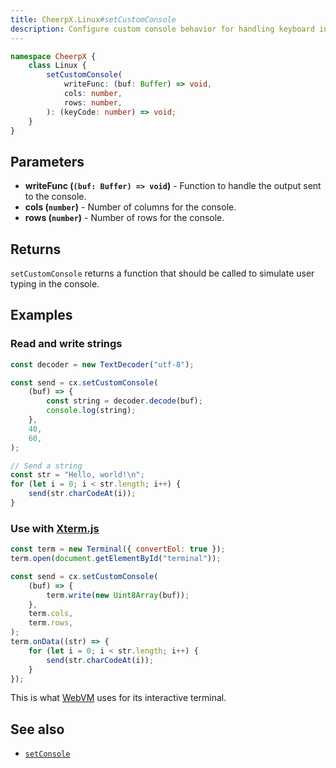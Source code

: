 ```yaml
---
title: CheerpX.Linux#setCustomConsole
description: Configure custom console behavior for handling keyboard input and output display
---
```


```ts
namespace CheerpX {
	class Linux {
		setCustomConsole(
			writeFunc: (buf: Buffer) => void,
			cols: number,
			rows: number,
		): (keyCode: number) => void;
	}
}
```

## Parameters

- **writeFunc (`(buf: Buffer) => void`)** - Function to handle the output sent to the console.
- **cols (`number`)** - Number of columns for the console.
- **rows (`number`)** - Number of rows for the console.

## Returns

`setCustomConsole` returns a function that should be called to simulate user typing in the console.

## Examples

### Read and write strings

```js
const decoder = new TextDecoder("utf-8");

const send = cx.setCustomConsole(
	(buf) => {
		const string = decoder.decode(buf);
		console.log(string);
	},
	40,
	60,
);

// Send a string
const str = "Hello, world!\n";
for (let i = 0; i < str.length; i++) {
	send(str.charCodeAt(i));
}
```

### Use with [Xterm.js](https://xtermjs.org/)

```js
const term = new Terminal({ convertEol: true });
term.open(document.getElementById("terminal"));

const send = cx.setCustomConsole(
	(buf) => {
		term.write(new Uint8Array(buf));
	},
	term.cols,
	term.rows,
);
term.onData((str) => {
	for (let i = 0; i < str.length; i++) {
		send(str.charCodeAt(i));
	}
});
```

This is what [WebVM](https://webvm.io) uses for its interactive terminal.

## See also

- [`setConsole`](/docs/reference/CheerpX-Linux-setConsole)
